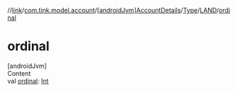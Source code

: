 //[link](../../../../index.md)/[com.tink.model.account](../../../index.md)/[[androidJvm]AccountDetails](../../index.md)/[Type](../index.md)/[LAND](index.md)/[ordinal](ordinal.md)



# ordinal  
[androidJvm]  
Content  
val [ordinal](ordinal.md): [Int](https://kotlinlang.org/api/latest/jvm/stdlib/kotlin/-int/index.html)  



